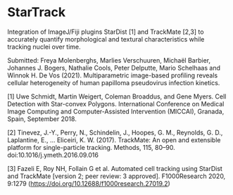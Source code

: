 # StarTrack
Integration of ImageJ/Fiji plugins StarDist [1] and TrackMate [2,3] to accurately quantify morphological and textural characteristics while tracking nuclei over time.

Submitted: Freya Molenberghs, Marlies Verschuuren, Michaël Barbier, Johannes J. Bogers, Nathalie Cools, Peter Delputte, Mario Schelhaas and Winnok H. De Vos (2021). Multiparametric image-based profiling reveals cellular heterogeneity of human papilloma pseudovirus infection kinetics.



[1] Uwe Schmidt, Martin Weigert, Coleman Broaddus, and Gene Myers. Cell Detection with Star-convex Polygons. International Conference on Medical Image Computing and Computer-Assisted Intervention (MICCAI), Granada, Spain, September 2018.

[2] Tinevez, J.-Y., Perry, N., Schindelin, J., Hoopes, G. M., Reynolds, G. D., Laplantine, E., … Eliceiri, K. W. (2017). TrackMate: An open and extensible platform for single-particle tracking. Methods, 115, 80–90. doi:10.1016/j.ymeth.2016.09.016

[3] Fazeli E, Roy NH, Follain G et al. Automated cell tracking using StarDist and TrackMate [version 2; peer review: 3 approved]. F1000Research 2020, 9:1279 (https://doi.org/10.12688/f1000research.27019.2)
